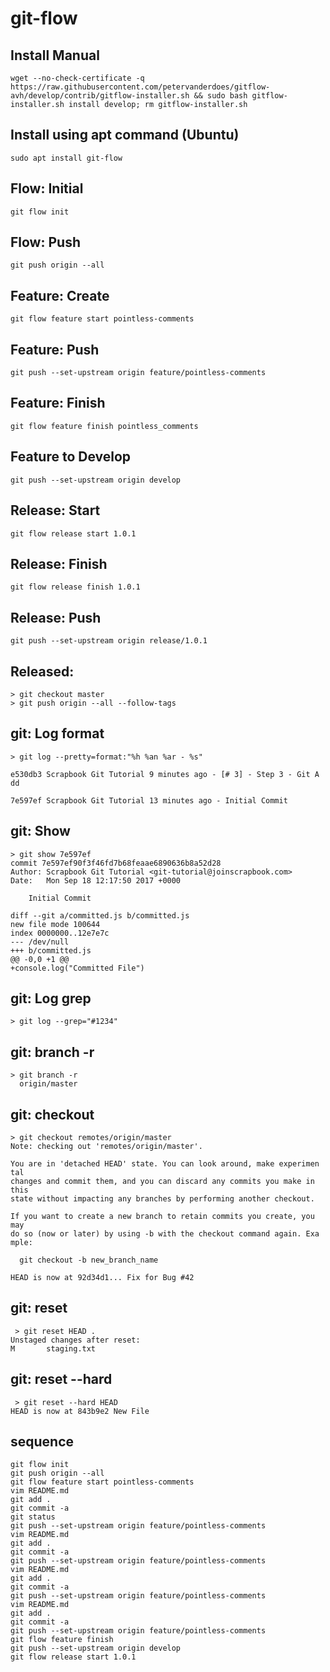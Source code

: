 # git-flow
## Install Manual
```console
wget --no-check-certificate -q https://raw.githubusercontent.com/petervanderdoes/gitflow-avh/develop/contrib/gitflow-installer.sh && sudo bash gitflow-installer.sh install develop; rm gitflow-installer.sh
```

## Install using apt command (Ubuntu)
```console
sudo apt install git-flow
```

## Flow: Initial
```console
git flow init
```

## Flow: Push
```console
git push origin --all
```

## Feature: Create
```console
git flow feature start pointless-comments
```

## Feature: Push
```console
git push --set-upstream origin feature/pointless-comments
```

## Feature: Finish
```console
git flow feature finish pointless_comments
```

## Feature to Develop
```console
git push --set-upstream origin develop
```

## Release: Start
```console
git flow release start 1.0.1
```

## Release: Finish
```console
git flow release finish 1.0.1
```

## Release: Push
```console
git push --set-upstream origin release/1.0.1
```

## Released:
```console
> git checkout master
> git push origin --all --follow-tags
```


## git: Log format
```console
> git log --pretty=format:"%h %an %ar - %s"

e530db3 Scrapbook Git Tutorial 9 minutes ago - [# 3] - Step 3 - Git A
dd

7e597ef Scrapbook Git Tutorial 13 minutes ago - Initial Commit
```

## git: Show
```console
> git show 7e597ef
commit 7e597ef90f3f46fd7b68feaae6890636b8a52d28
Author: Scrapbook Git Tutorial <git-tutorial@joinscrapbook.com>
Date:   Mon Sep 18 12:17:50 2017 +0000

    Initial Commit

diff --git a/committed.js b/committed.js
new file mode 100644
index 0000000..12e7e7c
--- /dev/null
+++ b/committed.js
@@ -0,0 +1 @@
+console.log("Committed File")
```

## git: Log grep
```console
> git log --grep="#1234"
```

## git: branch -r
```console
> git branch -r
  origin/master   
```

## git: checkout
```console
> git checkout remotes/origin/master
Note: checking out 'remotes/origin/master'.

You are in 'detached HEAD' state. You can look around, make experimen
tal
changes and commit them, and you can discard any commits you make in
this
state without impacting any branches by performing another checkout.

If you want to create a new branch to retain commits you create, you
may
do so (now or later) by using -b with the checkout command again. Exa
mple:

  git checkout -b new_branch_name

HEAD is now at 92d34d1... Fix for Bug #42
```

## git: reset
```console
 > git reset HEAD .
Unstaged changes after reset:
M       staging.txt
```

## git: reset --hard
```console
 > git reset --hard HEAD
HEAD is now at 843b9e2 New File
```

## sequence
```console
git flow init
git push origin --all
git flow feature start pointless-comments
vim README.md
git add .
git commit -a
git status
git push --set-upstream origin feature/pointless-comments
vim README.md
git add .
git commit -a
git push --set-upstream origin feature/pointless-comments
vim README.md
git add .
git commit -a
git push --set-upstream origin feature/pointless-comments
vim README.md
git add .
git commit -a
git push --set-upstream origin feature/pointless-comments
git flow feature finish
git push --set-upstream origin develop
git flow release start 1.0.1
```
